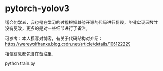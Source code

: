 # pytorch-yolov3
适合初学者，我也是在学习的过程根据其他开源的代码进行复现，关键实现函数并没有更改，更多的是对一些细节进行了备注。

可参考：本人攥写对博客，有关于代码结构对介绍：https://werewolfhanxu.blog.csdn.net/article/details/106122229

相信信息都包含在备注里.

python train.py
